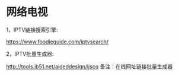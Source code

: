 # 网络电视

1，IPTV链接搜索引擎:

https://www.foodieguide.com/iptvsearch/

2，IPTV批量生成器:

http://tools.jb51.net/aideddesign/ljscq
 备注：在线网址链接批量生成器

